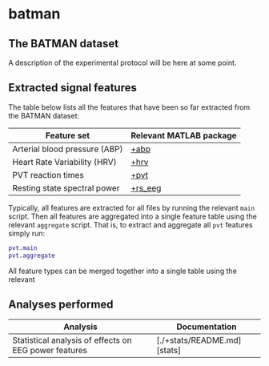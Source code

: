 batman
======

## The BATMAN dataset

A description of the experimental protocol will be here at some point.



## Extracted signal features

The table below lists all the features that have been so far extracted 
from the BATMAN dataset:

Feature set                                           | Relevant MATLAB package
----------------------------------------------------- | -------------
Arterial blood pressure (ABP)                         | [+abp](./+abp)
Heart Rate Variability (HRV)                          | [+hrv](./+hrv)
PVT reaction times                                    | [+pvt](./+pvt)
Resting state spectral power                          | [+rs_eeg](./+rs_eeg)

Typically, all features are extracted for all files by running the
relevant `main` script. Then all features are aggregated into a single 
feature table using the relevant `aggregate` script. That is, to extract 
and aggregate all `pvt` features simply run:

````matlab
pvt.main
pvt.aggregate
````
All feature types can be merged together into a single table using the
 relevant 


## Analyses performed

Analysis                                              | Documentation
----------------------------------------------------- | -------------
Statistical analysis of effects on EEG power features | [./+stats/README.md][stats]
